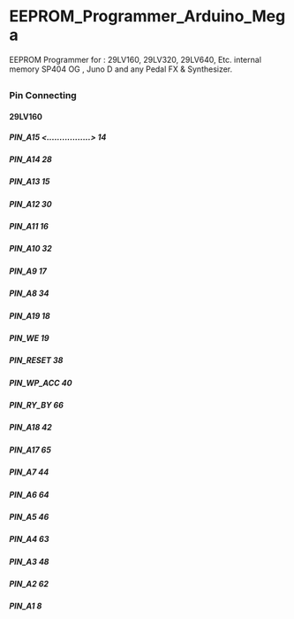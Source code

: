 # EEPROM_Programmer_Arduino_Mega
EEPROM Programmer for : 29LV160, 29LV320, 29LV640, Etc. internal memory SP404 OG , Juno D and any Pedal FX &amp; Synthesizer.
##
### Pin Connecting

#### 29LV160
##### PIN_A15 <.................>  14
##### PIN_A14     28
##### PIN_A13     15
##### PIN_A12     30
##### PIN_A11     16
##### PIN_A10     32
##### PIN_A9      17
##### PIN_A8      34
##### PIN_A19     18
##### PIN_WE      19
##### PIN_RESET   38
##### PIN_WP_ACC  40
##### PIN_RY_BY   66
##### PIN_A18     42
##### PIN_A17     65
##### PIN_A7      44
##### PIN_A6      64
##### PIN_A5      46
##### PIN_A4      63
##### PIN_A3      48
##### PIN_A2      62
##### PIN_A1       8
